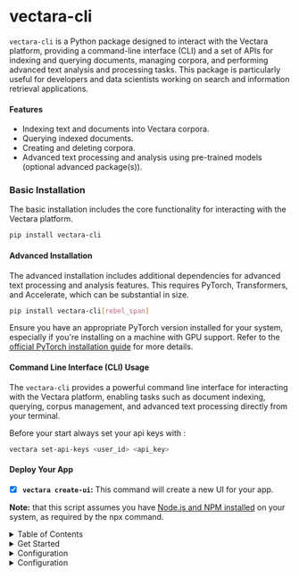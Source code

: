 # vectara-cli

`vectara-cli` is a Python package designed to interact with the Vectara platform, providing a command-line interface (CLI) and a set of APIs for indexing and querying documents, managing corpora, and performing advanced text analysis and processing tasks. This package is particularly useful for developers and data scientists working on search and information retrieval applications.


#### Features

- Indexing text and documents into Vectara corpora.
- Querying indexed documents.
- Creating and deleting corpora.
- Advanced text processing and analysis using pre-trained models (optional advanced package(s)).


### Basic Installation

The basic installation includes the core functionality for interacting with the Vectara platform.

```bash
pip install vectara-cli
```

#### Advanced Installation

The advanced installation includes additional dependencies for advanced text processing and analysis features. This requires PyTorch, Transformers, and Accelerate, which can be substantial in size.

```bash
pip install vectara-cli[rebel_span]
```

Ensure you have an appropriate PyTorch version installed for your system, especially if you're installing on a machine with GPU support. Refer to the [official PyTorch installation guide](https://pytorch.org/get-started/locally/) for more details.

#### Command Line Interface (CLI) Usage

The `vectara-cli` provides a powerful command line interface for interacting with the Vectara platform, enabling tasks such as document indexing, querying, corpus management, and advanced text processing directly from your terminal.

Before your start always set your api keys with :

```bash
vectara set-api-keys <user_id> <api_key>
```

#### Deploy Your App

- [x] **`vectara create-ui`:** This command will create a new UI for your app.

**Note:** that this script assumes you have [Node.js and NPM installed](https://nodejs.org/en/download) on your system, as required by the npx command.
<details>
<summary> Table of Contents </summary>

- **[Get started with the example_notebooks here](https://git.tonic-ai.com/releases/vectara-cli/examples/examples.ipynb)**
- **[More About Configuration](https://git.tonic-ai.com/releases/vectara-cli/-/blob/devbranch/docs/configuration.md)**
- **[Basic Usage CLI](https://git.tonic-ai.com/releases/vectara-cli/-/blob/devbranch/docs/basic_useage_cli.md?ref_type=heads)**
- **[Programmatic Usage](https://git.tonic-ai.com/releases/vectara-cli/-/blob/devbranch/docs/basic_usage.md?ref_type=heads)**
- **[Advanced Usage](https://git.tonic-ai.com/releases/vectara-cli/-/blob/devbranch/docs/advanced_usage.md?ref_type=heads)**
- **[CONTRIBUTE](https://git.tonic-ai.com/releases/vectara-cli/-/blob/devbranch/CONTRIBUTE.md?ref_type=heads)**
- **[Testing](https://git.tonic-ai.com/releases/vectara-cli/-/blob/devbranch/tests)**

</details>

<details>
<summary> Get Started </summary>

#### Command Line Interface (CLI) Usage

The `vectara-cli` provides a powerful command line interface for interacting with the Vectara platform, enabling tasks such as document indexing, querying, corpus management, and advanced text processing directly from your terminal.

Before your start always set your api keys with :

```bash
vectara set-api-keys <user_id> <api_key>
```

## Basic Usage of Vectara CLI

The Vectara CLI provides a simple and efficient way to interact with the Vectara platform, allowing users to create corpora, index documents, and perform various other operations directly from the command line. This section covers the basic usage of the Vectara CLI for common tasks such as creating a corpus and indexing documents.

### Creating a Corpus

To create a new corpus, you can use the `create-corpus` command. A corpus represents a collection of documents and serves as the primary organizational unit within Vectara.

### Basic Corpus Creation

```bash
vectara create-corpus <corpus_id> <name> <description>
```

- `<corpus_id>`: The unique identifier for the corpus. Must be an integer.
- `<name>`: The name of the corpus. This should be a unique name that describes the corpus.
- `<description>`: A brief description of what the corpus is about.

#### Example

```bash
vectara create-corpus 123 "My Corpus" "A corpus containing documents on topic XYZ"
```

This command creates a basic corpus with the specified ID, name, and description.

### Indexing a Document

To index a document into a corpus, you can use the `index-document` command. This command allows you to add a text document to the specified corpus, making it searchable within the Vectara platform.

### Indexing Text

```bash
vectara-cli index-text <corpus_id> <document_id> <text> <context> <metadata_json>
```

- `<corpus_id>`: The unique identifier for the corpus where the document will be indexed.
- `<document_id>`: A unique identifier for the document being indexed.
- `<text>`: The actual text content of the document that you want to index.
- `<context>`: Additional context or information about the document.
- `<metadata_json>`: A JSON string containing metadata about the document.

#### Example

```bash
vectara-cli index-text 12345 67890 "This is the text of the document." "Summary of the document" '{"author":"John Doe", "publishDate":"2024-01-01"}'
```

This command indexes a document with the provided text, context, and metadata into the specified corpus.

### Advanced Corpus Creation

For more advanced scenarios, you might want to specify additional options such as custom dimensions, filter attributes, or privacy settings for your corpus. The `create-corpus-advanced` command allows for these additional configurations.

### Advanced Creation with Options

```bash
vectara create-corpus-advanced <name> <description> [options]
```

Options include setting custom dimensions, filter attributes, public/private status, and more.

#### Example

```bash
vectara create-corpus-advanced "Research Papers" "Corpus for academic research papers" --custom_dimensions '{"dimension1": "value1", "dimension2": "value2"}' --filter_attributes '{"author": "John Doe"}'
```

This command creates a corpus with custom dimensions and filter attributes specified, allowing for more detailed organization and retrieval capabilities.

### Deleting a Corpus

To remove an existing corpus from the Vectara platform, you can use the `delete-corpus` command. Deleting a corpus will permanently remove the corpus and all documents contained within it. This action cannot be undone, so ensure that you really want to delete the corpus before proceeding.

#### Basic Corpus Deletion

```bash
vectara delete-corpus <corpus_id>
```

- `<corpus_id>`: The unique identifier for the corpus you wish to delete. This must be an integer.

#### Example

```bash
vectara delete-corpus 12345
```

This command deletes the corpus with the specified ID from the Vectara platform. Upon successful deletion, you will receive a confirmation message. If the corpus cannot be found or if there is an error during the deletion process, an error message will be displayed instead.

### Uploading a Document

To upload a document to a specific corpus in the Vectara platform, you can use the `upload-document` command. This allows you to add various types of documents, such as PDFs, Word documents, and plain text files, making them searchable within your corpus.

#### Basic Document Upload

```bash
vectara-cli upload-document <corpus_id> <file_path> [document_id]
```

- `<corpus_id>`: The unique identifier for the corpus where the document will be uploaded. This must be an integer.
- `<file_path>`: The path to the document file that you want to upload.
- `[document_id]`: An optional parameter that specifies the document ID. If not provided, Vectara will generate a unique ID for the document.

#### Example

```bash
vectara-cli upload-document 12345 "/path/to/document.pdf"
```

This command uploads a document from the specified file path to the corpus with the given ID. If the upload is successful, you will receive a confirmation message along with any relevant details provided by the Vectara platform.

#### Uploading with a Specific Document ID

If you wish to specify a document ID during the upload process, you can include it as an additional argument:

```bash
vectara-cli upload-document 12345 "/path/to/document.pdf" "custom-document-id-123"
```

This allows you to assign a custom identifier to the document, which can be useful for tracking or referencing the document within your application or database.

#### Supported Document Formats

Vectara supports a variety of document formats for upload, including but not limited to:

- PDF (.pdf)
- Microsoft Word (.docx)
- PowerPoint (.pptx)
- Plain Text (.txt)

Ensure that your documents are in one of the supported formats before attempting to upload them to the Vectara platform.

#### Metadata and Context

While the basic upload command does not include options for metadata and context, it's important to note that Vectara allows for the association of metadata with documents. This can be accomplished through advanced usage of the Vectara CLI or API, enabling you to provide additional information about the documents you upload, such as author, publication date, tags, and more.

For detailed instructions on advanced document upload options, including how to include metadata and context, please refer to the Vectara documentation or the advanced usage section of the Vectara CLI help.


#### Querying

To perform a query in a specific corpus:

```bash
vectara-cli query "<query_text>" <num_results> <corpus_id>
```

- `<query_text>`: The text of the query.
- `<num_results>`: The maximum number of results to return.
- `<corpus_id>`: The ID of the corpus to query against.

</details>

<details>
<summary>  Configuration </summary>

### Optional: Conda Virtual Environment Setup

Conda is an open-source package management system and environment management system that runs on Windows, macOS, and Linux. It allows you to install, run, and update packages and their dependencies. To set up this project using Conda, follow the steps below:

#### Prerequisites

- Ensure that you have Conda installed on your system. If you do not have Conda installed, you can download it from the [official Conda website](https://www.anaconda.com/products/distribution).

#### Creating a Conda Environment

1. Open your terminal (or Anaconda Prompt on Windows).
2. Navigate to the project directory where the `environment.yml` file is located.
3. Create a new Conda environment by running the following command:

   ```bash
   conda env create -f environment.yml
   ```


#### Activating the Environment

Once the environment is created, you can activate it using the following command:

```bash
conda activate vectara
```


#### Deactivating the Environment

When you are done working on the project, you can deactivate the Conda environment by running:

```bash
conda deactivate
```

#### Updating the Environment

If you need to update the environment based on the `environment.yml` file, use the following command:

```bash
conda env update -f environment.yml --prune
```

This will update the environment with any new dependencies specified in the `environment.yml` file.

#### Removing the Environment

If you wish to remove the Conda environment, you can do so with the following command:

```bash
conda env remove -n vectara
```

By following these steps, you can manage your project's dependencies in an isolated environment using Conda.

### Configuration

#### Setting Credentials via CLI Commands

The `vectara-cli` tool now supports a convenient feature for setting your Vectara customer ID and API key directly through the command line. This method utilizes a command specifically designed for securely storing your credentials, making it easier to manage your Vectara configuration without manually setting environment variables or directly embedding your credentials in your scripts.

#### Using the `set-api-keys` Command

To set your Vectara customer ID and API key using the `vectara-cli`, you can use the `set-api-keys` command. This command stores your credentials securely, allowing `vectara-cli` to automatically use them for authentication in future operations.

- **Syntax:** The command follows this simple syntax:

```bash
vectara-cli set-api-keys <customer_id> <api_key>
```

Replace `<customer_id>` with your Vectara customer ID and `<api_key>` with your Vectara API key.

- **Example:**

```bash
vectara-cli set-api-keys 123456789 abcdefghijklmnopqrstuvwxyz
```

After executing this command, you will see a confirmation message indicating that your API keys have been set successfully.

#### Windows

For Windows users, you can also set environment variables through the Command Prompt or PowerShell, or via the System Properties window.

- **Command Prompt:**

```cmd
setx VECTARA_CUSTOMER_ID "your_customer_id"
setx VECTARA_API_KEY "your_api_key"
```

- **PowerShell:**

```powershell
[System.Environment]::SetEnvironmentVariable('VECTARA_CUSTOMER_ID', 'your_customer_id', [System.EnvironmentVariableTarget]::User)
[System.Environment]::SetEnvironmentVariable('VECTARA_API_KEY', 'your_api_key', [System.EnvironmentVariableTarget]::User)
```

Note that changes made through the command line will only take effect in new instances of the terminal or command prompt.

#### Using Credentials in `vectara-cli`

Once you have set up your environment variables, `vectara-cli` will automatically use these credentials for authentication. There's no need to manually input your customer ID and API key each time you execute a command.

# Basic Usage of Vectara CLI

The Vectara CLI provides a simple and efficient way to interact with the Vectara platform, allowing users to create corpora, index documents, and perform various other operations directly from the command line. This section covers the basic usage of the Vectara CLI for common tasks such as creating a corpus and indexing documents.

## Creating a Corpus

To create a new corpus, you can use the `create-corpus` command. A corpus represents a collection of documents and serves as the primary organizational unit within Vectara.

### Basic Corpus Creation

```bash
vectara create-corpus <corpus_id> <name> <description>
```

- `<corpus_id>`: The unique identifier for the corpus. Must be an integer.
- `<name>`: The name of the corpus. This should be a unique name that describes the corpus.
- `<description>`: A brief description of what the corpus is about.

#### Example

```bash
vectara create-corpus 123 "My Corpus" "A corpus containing documents on topic XYZ"
```

This command creates a basic corpus with the specified ID, name, and description.

## Indexing a Document

To index a document into a corpus, you can use the `index-text` command. This command allows you to add a text document to the specified corpus, making it searchable within the Vectara platform.

### Indexing Text

```bash
vectara-cli index-text <corpus_id> <document_id> <text> <context> <metadata_json>
```

- `<corpus_id>`: The unique identifier for the corpus where the document will be indexed.
- `<document_id>`: A unique identifier for the document being indexed.
- `<text>`: The actual text content of the document that you want to index.
- `<context>`: Additional context or information about the document.
- `<metadata_json>`: A JSON string containing metadata about the document.

#### Example

```bash
vectara-cli index-text 12345 67890 "This is the text of the document." "Summary of the document" '{"author":"John Doe", "publishDate":"2024-01-01"}'
```

This command indexes a document with the provided text, context, and metadata into the specified corpus.

## Advanced Corpus Creation

For more advanced scenarios, you might want to specify additional options such as custom dimensions, filter attributes, or privacy settings for your corpus. The `create-corpus-advanced` command allows for these additional configurations.

### Advanced Creation with Options

```bash
vectara create-corpus-advanced <name> <description> [options]
```

Options include setting custom dimensions, filter attributes, public/private status, and more.

#### Example

```bash
vectara create-corpus-advanced "Research Papers" "Corpus for academic research papers" --custom_dimensions '{"dimension1": "value1", "dimension2": "value2"}' --filter_attributes '{"author": "John Doe"}'
```

This command creates a corpus with custom dimensions and filter attributes specified, allowing for more detailed organization and retrieval capabilities.

### Deleting a Corpus

To remove an existing corpus from the Vectara platform, you can use the `delete-corpus` command. Deleting a corpus will permanently remove the corpus and all documents contained within it. This action cannot be undone, so ensure that you really want to delete the corpus before proceeding.

#### Basic Corpus Deletion

```bash
vectara delete-corpus <corpus_id>
```

- `<corpus_id>`: The unique identifier for the corpus you wish to delete. This must be an integer.

#### Example

```bash
vectara delete-corpus 12345
```

This command deletes the corpus with the specified ID from the Vectara platform. Upon successful deletion, you will receive a confirmation message. If the corpus cannot be found or if there is an error during the deletion process, an error message will be displayed instead.

### Uploading a Document

To upload a document to a specific corpus in the Vectara platform, you can use the `upload-document` command. This allows you to add various types of documents, such as PDFs, Word documents, and plain text files, making them searchable within your corpus.

#### Basic Document Upload

```bash
vectara-cli upload-document <corpus_id> <file_path> [document_id]
```

- `<corpus_id>`: The unique identifier for the corpus where the document will be uploaded. This must be an integer.
- `<file_path>`: The path to the document file that you want to upload.
- `[document_id]`: An optional parameter that specifies the document ID. If not provided, Vectara will generate a unique ID for the document.

#### Example

```bash
vectara-cli upload-document 12345 "/path/to/document.pdf"
```

This command uploads a document from the specified file path to the corpus with the given ID. If the upload is successful, you will receive a confirmation message along with any relevant details provided by the Vectara platform.

#### Uploading with a Specific Document ID

If you wish to specify a document ID during the upload process, you can include it as an additional argument:

```bash
vectara-cli upload-document 12345 "/path/to/document.pdf" "custom-document-id-123"
```

This allows you to assign a custom identifier to the document, which can be useful for tracking or referencing the document within your application or database.

#### Supported Document Formats

Vectara supports a variety of document formats for upload, including but not limited to:

- PDF (.pdf)
- Microsoft Word (.docx)
- PowerPoint (.pptx)
- Plain Text (.txt)

Ensure that your documents are in one of the supported formats before attempting to upload them to the Vectara platform.

#### Metadata and Context

While the basic upload command does not include options for metadata and context, it's important to note that Vectara allows for the association of metadata with documents. This can be accomplished through advanced usage of the Vectara CLI or API, enabling you to provide additional information about the documents you upload, such as author, publication date, tags, and more.

For detailed instructions on advanced document upload options, including how to include metadata and context, please refer to the Vectara documentation or the advanced usage section of the Vectara CLI help.
</details>

<details>
<summary>  Configuration </summary>

### Optional: Conda Virtual Environment Setup

Conda is an open-source package management system and environment management system that runs on Windows, macOS, and Linux. It allows you to install, run, and update packages and their dependencies. To set up this project using Conda, follow the steps below:

#### Prerequisites

- Ensure that you have Conda installed on your system. If you do not have Conda installed, you can download it from the [official Conda website](https://www.anaconda.com/products/distribution).

#### Creating a Conda Environment

1. Open your terminal (or Anaconda Prompt on Windows).
2. Navigate to the project directory where the `environment.yml` file is located.
3. Create a new Conda environment by running the following command:

   ```bash
   conda env create -f environment.yml
   ```


#### Activating the Environment

Once the environment is created, you can activate it using the following command:

```bash
conda activate vectara
```


#### Deactivating the Environment

When you are done working on the project, you can deactivate the Conda environment by running:

```bash
conda deactivate
```

#### Updating the Environment

If you need to update the environment based on the `environment.yml` file, use the following command:

```bash
conda env update -f environment.yml --prune
```

This will update the environment with any new dependencies specified in the `environment.yml` file.

#### Removing the Environment

If you wish to remove the Conda environment, you can do so with the following command:

```bash
conda env remove -n <env_name>
```

Again, replace `<env_name>` with the name of your Conda environment.

By following these steps, you can manage your project's dependencies in an isolated environment using Conda.

### Configuration

#### Setting Credentials via CLI Commands

The `vectara-cli` tool now supports a convenient feature for setting your Vectara customer ID and API key directly through the command line. This method utilizes a command specifically designed for securely storing your credentials, making it easier to manage your Vectara configuration without manually setting environment variables or directly embedding your credentials in your scripts.

#### Using the `set-api-keys` Command

To set your Vectara customer ID and API key using the `vectara-cli`, you can use the `set-api-keys` command. This command stores your credentials securely, allowing `vectara-cli` to automatically use them for authentication in future operations.

- **Syntax:** The command follows this simple syntax:

```bash
vectara-cli set-api-keys <customer_id> <api_key>
```

Replace `<customer_id>` with your Vectara customer ID and `<api_key>` with your Vectara API key.

- **Example:**

```bash
vectara-cli set-api-keys 123456789 abcdefghijklmnopqrstuvwxyz
```

After executing this command, you will see a confirmation message indicating that your API keys have been set successfully.

#### Windows

For Windows users, you can also set environment variables through the Command Prompt or PowerShell, or via the System Properties window.

- **Command Prompt:**

```cmd
setx VECTARA_CUSTOMER_ID "your_customer_id"
setx VECTARA_API_KEY "your_api_key"
```

- **PowerShell:**

```powershell
[System.Environment]::SetEnvironmentVariable('VECTARA_CUSTOMER_ID', 'your_customer_id', [System.EnvironmentVariableTarget]::User)
[System.Environment]::SetEnvironmentVariable('VECTARA_API_KEY', 'your_api_key', [System.EnvironmentVariableTarget]::User)
```

Note that changes made through the command line will only take effect in new instances of the terminal or command prompt.

#### Using Credentials in `vectara-cli`

Once you have set up your environment variables, `vectara-cli` will automatically use these credentials for authentication. There's no need to manually input your customer ID and API key each time you execute a command.

#### Deploy Your App

- [x] **`vectara create-ui`:** This command will create a new UI for your app.

**Note:** that this script assumes you have [Node.js and NPM installed](https://nodejs.org/en/download) on your system, as required by the npx command.
<details>
<summary> Table of Contents </summary>

- **[Get started with the example_notebooks here](https://git.tonic-ai.com/releases/vectara-cli/examples/examples.ipynb)**
- **[More About Configuration](https://git.tonic-ai.com/releases/vectara-cli/-/blob/devbranch/docs/configuration.md)**

</details>

## Deploy Your App

- [x] **`vectara create-ui`:** This command will create a new UI for your app.

**Note:** that this script assumes you have [Node.js and NPM installed](https://nodejs.org/en/download) on your system, as required by the npx command.

<details>
<summary> Programmatic Usage </summary>


#### Setting Up a Vectara Client

First, initialize the Vectara client with your customer ID and API key. This client will be used for all subsequent operations.

```python
from vectara_cli.core import VectaraClient

customer_id = 'your_customer_id'
api_key = 'your_api_key'
vectara_client = VectaraClient(customer_id, api_key)
```

#### Indexing a Document

To index a document, you need its corpus ID, a unique document ID, and the text you want to index. Optionally, you can include context, metadata in JSON format, and custom dimensions.

```python
corpus_id = 'your_corpus_id'
document_id = 'unique_document_id'
text = 'This is the document text you want to index.'
context = 'Document context'
metadata_json = '{"author": "John Doe"}'

vectara_client.index_text(corpus_id, document_id, text, context, metadata_json)
```

#### Indexing Documents from a Folder

To index all documents from a specified folder into a corpus, provide the corpus ID and the folder path.

```python
corpus_id = 'your_corpus_id'
folder_path = '/path/to/your/documents'

results = vectara_client.index_documents_from_folder(corpus_id, folder_path)
for document_id, success, extracted_text in results:
    if success:
        print(f"Successfully indexed document {document_id}.")
    else:
        print(f"Failed to index document {document_id}.")
```

#### Querying Documents

To query documents, specify your search query, the number of results you want to return, and the corpus ID.

```python
query_text = 'search query'
num_results = 10  # Number of results to return
corpus_id = 'your_corpus_id'

results = vectara_client.query(query_text, num_results, corpus_id)
print(results)
```

#### Deleting a Corpus

To delete a corpus, you only need to provide its ID.

```python
corpus_id = 'your_corpus_id'
response, success = vectara_client.delete_corpus(corpus_id)

if success:
    print("Corpus deleted successfully.")
else:
    print("Failed to delete corpus:", response)
```

#### Uploading a Document

To upload and index a document, specify the corpus ID, the path to the document, and optionally, a document ID and metadata.

```python
corpus_id = 'your_corpus_id'
file_path = '/path/to/your/document.pdf'
document_id = 'unique_document_id'  # Optional
metadata = {"author": "Author Name", "title": "Document Title"}  # Optional

try:
    response, status = vectara_client.upload_document(corpus_id, file_path, document_id, metadata)
    print("Upload successful:", response)
except Exception as e:
    print("Upload failed:", str(e))
```

</details>

<details>
<summary> Advanced Usage </summary>


### Advanced Usage


To leverage the advanced text processing capabilities, ensure you have completed the advanced installation of `vectara-cli`. This includes the necessary dependencies for text analysis:

```bash
pip install vectara-cli[rebel_span]
```

#### Span Text Processing

To process text using the Span model:

```bash
vectara-cli span-text "<text>" "<model_name>" "<model_type>"
```

- `<text>`: The text to process.
- `<model_name>`: The name of the Span model to use.
- `<model_type>`: The type of the Span model.

#### Enhanced Batch Processing with NerdSpan

To process and upload documents from a folder:

```bash
vectara-cli nerdspan-upsert-folder "<folder_path>" "<model_name>" "<model_type>"
```

- `<folder_path>`: The path to the folder containing documents to process and upload.
- `<model_name>`: The name of the model to use for processing.
- `<model_type>`: The type of the model.

For more advanced processing and upsert operations, including using the Rebel model for complex document analysis and upload, refer to the specific command documentation provided with the CLI.

### Commercial Advanced Usage

The commercial advanced features of `vectara-cli` enable users to leverage state-of-the-art text processing models for enriching document indexes with additional metadata. This enrichment process enhances the search and retrieval capabilities of the Vectara platform, providing more relevant and accurate results for complex queries.

**Reference:** Aarsen, T. (2023). SpanMarker for Named Entity Recognition. Radboud University. Supervised by Prof. Dr. Fermin Moscoso del Prado Martin (fermin.moscoso-del-prado@ru.nl) and Dr. Daniel Vila Suero (daniel@argilla.io). Second assessor: Dr. Harrie Oosterhuis (harrie.oosterhuis@ru.nl).

#### CLI Commands for Advanced Usage

The `vectara-cli` includes specific commands designed to facilitate advanced text processing and enrichment tasks. Below are the key commands and their usage:

>> **- supported models:** `science` and `keyphrase`

- **Upload Enriched Text**

  To upload text that has been enriched with additional metadata:

  ```bash
  vectara-cli upload-enriched-text <corpus_id> <document_id> <model_name> "<text>"
  ```

  - `<corpus_id>`: The ID of the corpus where the document will be uploaded.
  - `<document_id>`: A unique identifier for the document.
  - `<model_name>`: The name of the model used for text enrichment. `science` or `keyphrase`
  - `<text>`: The text content to be enriched and uploaded.

- **Span Enhance Folder**

  To process and upload all documents within a folder, enhancing them using a specified model:

  ```bash
  vectara-cli span-enhance-folder <corpus_id_1> <corpus_id_2> <model_name> "<folder_path>"
  ```

  - `<corpus_id_1>`: The ID for the corpus to upload plain text documents.
  - `<corpus_id_2>`: The ID for the corpus to upload enhanced text documents.
  - `<model_name>`: The name of the model used for document enhancement. **supported models :** `science` and `keyphrase`
  - `<folder_path>`: The path to the folder containing the documents to be processed.

#### Code Example for Advanced Usage

The following Python code demonstrates how to use the `EnterpriseSpan` class for advanced text processing and enrichment before uploading the processed documents to Vectara:

```python
from vectara_cli.advanced.commercial.enterpise import EnterpriseSpan

# Initialize the EnterpriseSpan with the desired model
model_name = "keyphrase"
enterprise_span = EnterpriseSpan(model_name)

# Example text to be processed
text = "OpenAI has developed a state-of-the-art language model named GPT-4."

# Predict entities in the text
predictions = enterprise_span.predict(text)

# Format predictions for readability
formatted_predictions = enterprise_span.format_predictions(predictions)
print("Formatted Predictions:\n", formatted_predictions)

# Generate metadata from predictions
metadata = enterprise_span.generate_metadata(predictions)

# Example corpus and document IDs
corpus_id = "123456"
document_id = "doc-001"

# Upload the enriched text along with its metadata to Vectara
enterprise_span.upload_enriched_text(corpus_id, document_id, text, predictions)
print("Enriched text uploaded successfully.")
```

This example showcases how to enrich text with additional metadata using the `EnterpriseSpan` class and upload it to a specified corpus in Vectara. By leveraging advanced models for text processing, users can significantly enhance the quality and relevance of their search and retrieval operations on the Vectara platform.

### Non-Commercial Advanced Usage

The advanced features allow you to enrich your indexes with additional information automatically. This should produce better results for retrieval.


![Span Models for Named Entity Recognition](https://git.tonic-ai.com/releases/vectara-cli/-/raw/devbranch/res/images/image.png?ref_type=heads)

### Non-Commercial Advanced Usage Using Span Models

The `vectara-cli` package extends its functionality through the advanced usage of Span Models, enabling users to perform sophisticated text analysis and entity recognition tasks. This feature is particularly beneficial for non-commercial applications that require deep understanding and processing of textual data.

The `Span` class supports processing and indexing documents from a folder, enabling batch operations for efficiency. This feature allows for the automatic extraction of entities from multiple documents, which are then indexed into specified corpora with enriched metadata.


#### Features

- **Named Entity Recognition (NER)**: Utilize pre-trained Span Models to identify and extract entities from text, enriching your document indexes with valuable metadata.
- **Model Flexibility**: Choose from a variety of pre-trained models tailored to your specific needs, including `fewnerdsuperfine`, `multinerd`, and `largeontonote`.
- **Enhanced Document Indexing**: Improve search relevance and results by indexing documents enriched with named entity information.

#### Usage

1. **Initialize Vectara Client**: Start by creating a Vectara client instance with your customer ID and API key.

    ```python
    from vectara_cli.core import VectaraClient

    customer_id = 'your_customer_id'
    api_key = 'your_api_key'
    vectara_client = VectaraClient(customer_id, api_key)
    ```

2. **Load and Use Span Models**: The `Span` class facilitates the loading of pre-trained models and the analysis of text to extract entities.

    ```python
    from vectara_cli.advanced.nerdspan import Span

    # Initialize the Span class
    span = Span(customer_id, api_key)

    # Load a pre-trained model
    model_name = "multinerd"  # Example model
    model_type = "span_marker"
    span.load_model(model_name, model_type)

    # Analyze text to extract entities
    text = "Your text here."
    output_str, key_value_pairs = span.analyze_text(model_name)
    print(output_str)
    ```

3. **Index Enhanced Documents**: After extracting entities, use the `VectaraClient` to index the enhanced documents into your corpus.

    ```python
    corpus_id = 'your_corpus_id'
    document_id = 'unique_document_id'
    metadata_json = json.dumps({"entities": key_value_pairs})

    vectara_client.index_text(corpus_id, document_id, text, metadata_json=metadata_json)
    ```

**Reference:** Aarsen, T. (2023). SpanMarker for Named Entity Recognition. Radboud University. Supervised by Prof. Dr. Fermin Moscoso del Prado Martin (fermin.moscoso-del-prado@ru.nl) and Dr. Daniel Vila Suero (daniel@argilla.io). Second assessor: Dr. Harrie Oosterhuis (harrie.oosterhuis@ru.nl).

#### Non-Commercial Advanced Rag Using Rebel

![mRebel](https://git.tonic-ai.com/releases/vectara-cli/-/raw/devbranch/res/images/Screenshot_2024-04-05_112158.png)
![The mRebel pre-trained model is able to extract triplets for up to 400 relation types from Wikidata](https://git.tonic-ai.com/releases/vectara-cli/-/raw/devbranch/res/images/Screenshot_2024-04-05_112142.png)

The mRebel pre-trained model is able to extract triplets for up to 400 relation types from Wikidata.


Use the use the `Rebel Class` for advanced indexing. This will automatically extract `named entities`, `key phrases`, and other relevant information from your documents : 



```python
from vectara_cli.advanced.non_commercial.rebel import Rebel

folder_path = '/path/to/your/documents'
query_text = 'search query'
num_results = 10  # Number of results to return
# Initialize the Rebel instance for advanced non-commercial text processing
rebel = Rebel()

# Perform advanced indexing
corpus_id_1, corpus_id_2 = rebel.advanced_upsert_folder(vectara_client, corpus_id_1, corpus_id_2, folder_path)

# Vanilla Retrieval 
plain_results = vectara_client.query(query_text, num_results, corpus_id_1)
# Enhanced Retrieval
enhanced_results = vectara_client.query(query_text, num_results, corpus_id_2)

# Print Results
print("=== Plain Results ===")
for result in plain_results:
    print(f"Document ID: {result['documentIndex']}, Score: {result['score']}, Text: {result['text'][:100]}...")

print("\n=== Enhanced Results ===")
for result in enhanced_results:
    print(f"Document ID: {result['documentIndex']}, Score: {result['score']}, Text: {result['text'][:100]}...")
```

</details>
<details>
<summary> Contributing </summary>


- **[CONTRIBUTE](https://git.tonic-ai.com/releases/vectara-cli/-/blob/devbranch/CONTRIBUTE.md?ref_type=heads)**
- **[Testing](https://git.tonic-ai.com/releases/vectara-cli/-/blob/devbranch/tests)**

## License

`vectara-cli` is MIT licensed. See the [LICENSE](https://git.tonic-ai.com/releases/vectara-cli/-/blob/devbranch/LICENSE.md?ref_type=heads) file for more details.

</details>

```
@misc{Vectara Cli,
  author = {p3nGu1nZz, Tonic},
  title = {Vectara Cli is a Python package for Vectara platform interaction, ideal for search and information retrieval tasks.},
  year = {2024},
  publisher = {Tonic-AI},
  journal = {Tonic-AI repository},
  howpublished = {\url{https://git.tonic-ai.com/releases/vectara-cli}}
}
```